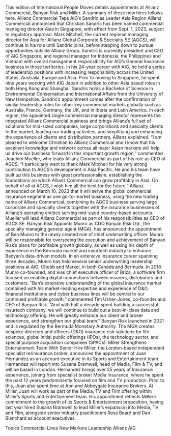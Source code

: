 This edition of International People Moves details appointments at Allianz Commercial, Banyan Risk and Miller.
A summary of these new hires follows here.
Allianz Commercial Taps AIG’s Sandric as Leader Asia Region
Allianz Commercial announced that Christian Sandric has been named commercial managing director Asia in Singapore, with effect from Sept. 1, 2023, subject to regulatory approval.
Mark Mitchell, the current regional managing director for Asia for Allianz Global Corporate & Specialty SE (AGCS), will continue in his role until Sandric joins, before stepping down to pursue opportunities outside Allianz Group.
Sandric is currently president and CEO of AIG Singapore, and regional manager for Indonesia, the Philippines and Vietnam with overall management responsibility for AIG’s General Insurance business in those territories. In his 24-year career with AIG, he held a series of leadership positions with increasing responsibility across the United States, Australia, Europe and Asia.
Prior to moving to Singapore, he spent nine years working with AIG Japan in addition to other Asia based roles in both Hong Kong and Shanghai. Sandric holds a Bachelor of Science in Environmental Conservation and International Affairs from the University of New Hampshire.
Sandric’s appointment comes after the confirmation of similar leadership roles for other key commercial markets globally such as Australia, France, Germany, the UK, and in Iberia and Latin America. In each region, the appointed single commercial managing director represents the integrated Allianz Commercial business and brings Allianz’s full set of solutions for mid-sized companies, large corporations and specialty clients to the market, leading our trading activities, and simplifying and enhancing the experience of clients and distribution partners, Allianz explained.
“I am pleased to welcome Christian to Allianz Commercial and I know that his excellent knowledge and network across all major Asian markets will help us drive our business forward in this important growth region,” commented Joachim Mueller, who leads Allianz Commercial as part of his role as CEO of AGCS.
“I particularly want to thank Mark Mitchell for his very strong contribution to AGCS’s development in Asia Pacific. He and his team have built up this business with great professionalism, establishing the foundations on which Allianz Commercial can grow profitably in Asia. On behalf of all at AGCS, I wish him all the best for the future.”
Allianz announced on March 10, 2023 that it will serve the global commercial insurance segment as one go-to-market business, using the new trading name of Allianz Commercial, combining its AGCS business serving large corporate and specialty clients together with the insurance businesses of Allianz’s operating entities serving mid-sized country-based accounts. Mueller will lead Allianz Commercial as part of his responsibilities as CEO of AGCS SE.
Banyan Risk Appoints Munro as CUO
Banyan Risk Ltd., the specialty managing general agent (MGA), has announced the appointment of Ben Munro to the newly created role of chief underwriting officer.
Munro will be responsible for overseeing the execution and achievement of Banyan Risk’s plans for profitable growth globally, as well as using his depth of experience in the Bermuda market and insurtech industry to enhance Banyan’s data-driven models.
In an extensive insurance career spanning three decades, Munro has held several senior underwriting leadership positions at AIG, Chubb and Markel, in both Canada and Bermuda. In 2018 Munro co-founded, and was chief executive officer of Briza, a software firm focused on enabling digital connections between insurers, distributors and customers.
“Ben’s extensive understanding of the global insurance market combined with his market-leading expertise and experience of D&O, financial institutions and cyber business lines will be central to our continued profitable growth,” commented Tim Usher-Jones, co-founder and CEO of Banyan Risk. “And with half a decade spent building a successful insurtech company, we will continue to build out a best-in-class data and technology offering. He will greatly enhance our client and broker experience, and strengthen our global team.”
Banyan Risk launched in 2021 and is regulated by the Bermuda Monetary Authority. The MGA creates bespoke directors and officers (D&O) insurance risk solutions for life sciences, global initial public offerings (IPOs), the technology sector, and special purpose acquisition companies (SPACs).
Miller Strengthens Entertainment Team With Senior Hire
Miller, the London-based independent specialist re/insurance broker, announced the appointment of Juan Hernandez as an account executive in its Sports and Entertainment team. Hernandez will report into Susana Bramwell, head of Media, Film & TV, and will be based in London.
Hernandez brings over 25 years of Insurance experience, joining from specialist broker Media Insurance, where he spent the past 12 years predominantly focused on film and TV production. Prior to this, Juan also spent time at Aon and Abbeygate Insurance Brokers. At Miller, Juan will work as part of the Media, TV and Film offering within Miller’s Sports and Entertainment team.
His appointment reflects Miller’s commitment to the growth of its Sports & Entertainment proposition, having last year hired Susana Bramwell to lead Miller’s expansion into Media, TV and Film, alongside senior industry practitioners Ross Beard and Dan Blanchard as account executives.

Topics
Commercial Lines
New Markets
Leadership
Allianz
AIG
